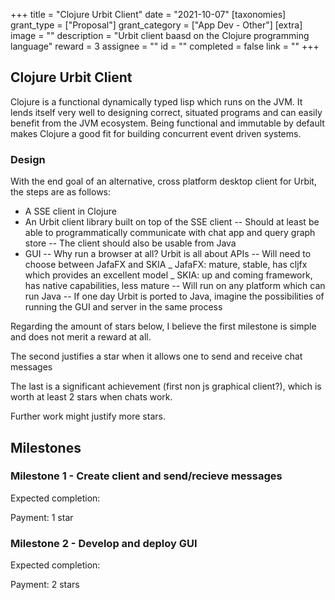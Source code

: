 +++
title = "Clojure Urbit Client"
date = "2021-10-07"
[taxonomies]
grant_type = ["Proposal"]
grant_category = ["App Dev - Other"]
[extra]
image = ""
description = "Urbit client baasd on the Clojure programming language"
reward = 3
assignee = ""
id = ""
completed = false
link = ""
+++

## Clojure Urbit Client

Clojure is a functional dynamically typed lisp which runs on the JVM. It lends itself very well to designing correct, situated programs and can easily benefit from the JVM ecosystem. Being functional and immutable by default makes Clojure a good fit for building concurrent event driven systems.

### Design

With the end goal of an alternative, cross platform desktop client for Urbit, the steps are as follows:

- A SSE client in Clojure
- An Urbit client library built on top of the SSE client
  -- Should at least be able to programmatically communicate with chat app and query graph store
  -- The client should also be usable from Java
- GUI
  -- Why run a browser at all? Urbit is all about APIs
  -- Will need to choose between JafaFX and SKIA
  _ JafaFX: mature, stable, has cljfx which provides an excellent model
  _ SKIA: up and coming framework, has native capabilities, less mature
  -- Will run on any platform which can run Java
  -- If one day Urbit is ported to Java, imagine the possibilities of running the GUI and server in the same process

Regarding the amount of stars below, I believe the first milestone is simple and does not merit a reward at all.

The second justifies a star when it allows one to send and receive chat messages

The last is a significant achievement (first non js graphical client?), which is worth at least 2 stars when chats work.

Further work might justify more stars.

## Milestones

### Milestone 1 - Create client and send/recieve messages

Expected completion:

Payment: 1 star

### Milestone 2 - Develop and deploy GUI

Expected completion:

Payment: 2 stars

